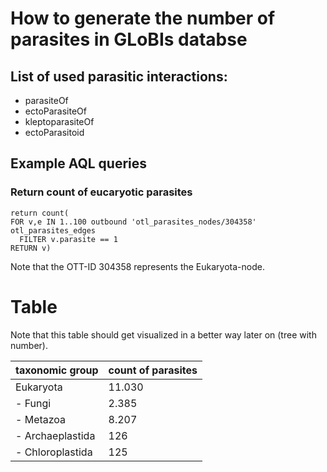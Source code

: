 # How to generate the number of parasites in GLoBIs databse

## List of used parasitic interactions:
- parasiteOf
- ectoParasiteOf
- kleptoparasiteOf
- ectoParasitoid


## Example AQL queries

### Return count of eucaryotic parasites 
```
return count(
FOR v,e IN 1..100 outbound 'otl_parasites_nodes/304358' otl_parasites_edges
  FILTER v.parasite == 1
RETURN v)
```
Note that the OTT-ID 304358 represents the Eukaryota-node.

# Table

Note that this table should get visualized in a better way later on (tree with number).


taxonomic group | count of parasites
---|---
Eukaryota | 11.030
- Fungi | 2.385
- Metazoa | 8.207
- Archaeplastida | 126
- Chloroplastida | 125